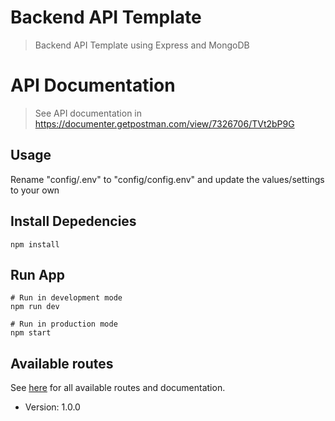 # Backend API Template

> Backend API Template using Express and MongoDB

# API Documentation

> See API documentation in https://documenter.getpostman.com/view/7326706/TVt2bP9G

## Usage

Rename "config/.env" to "config/config.env" and update the values/settings to your own

## Install Depedencies

```
npm install
```

## Run App

```
# Run in development mode
npm run dev

# Run in production mode
npm start
```

## Available routes

See [here](https://documenter.getpostman.com/view/7326706/TVt2bP9G) for all available routes and documentation.

- Version: 1.0.0
